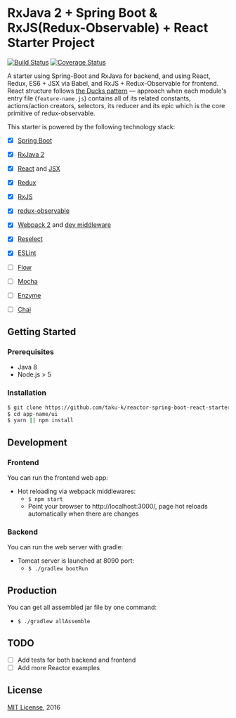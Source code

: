 # RxJava 2 + Spring Boot & RxJS(Redux-Observable) + React Starter Project

[![Build Status](https://travis-ci.org/taku-k/rx-spring-boot-react-starter.svg?branch=master)](https://travis-ci.org/taku-k/rx-spring-boot-react-starter)
[![Coverage Status](https://coveralls.io/repos/github/taku-k/rx-spring-boot-react-starter/badge.svg?branch=master)](https://coveralls.io/github/taku-k/rx-spring-boot-react-starter?branch=master)

A starter using Spring-Boot and RxJava for backend, and using React, Redux, ES6 + JSX via Babel, and RxJS + Redux-Observable for frontend.
React structure follows [the Ducks pattern](https://github.com/erikras/ducks-modular-redux) — approach when each module's entry file (`feature-name.js`) contains all of its related constants, actions/action creators, selectors, its reducer and its epic which is the core primitive of redux-observable.

This starter is powered by the following technology stack:

- [x] [Spring Boot](https://projects.spring.io/spring-boot/)
- [x] [RxJava 2](https://github.com/ReactiveX/RxJava)
- [x] [React](https://facebook.github.io/react/) and [JSX](https://facebook.github.io/jsx/)
- [x] [Redux](http://redux.js.org/)
- [x] [RxJS](http://reactivex.io/rxjs/)
- [x] [redux-observable](https://github.com/redux-observable/redux-observable)
- [x] [Webpack 2](https://gist.github.com/sokra/27b24881210b56bbaff7) and [dev middleware](https://github.com/webpack/webpack-dev-middleware)
- [x] [Reselect](https://github.com/reactjs/reselect)
- [x] [ESLint](http://eslint.org/docs/user-guide/configuring)
- [ ] [Flow](https://flowtype.org/docs/getting-started.html)
- [ ] [Mocha](https://mochajs.org/)
- [ ] [Enzyme](http://airbnb.io/enzyme/)
- [ ] [Chai](http://chaijs.com/)


## Getting Started

### Prerequisites

- Java 8
- Node.js > 5

### Installation

```sh
$ git clone https://github.com/taku-k/reactor-spring-boot-react-starter app-name
$ cd app-name/ui
$ yarn || npm install
```

## Development

### Frontend

You can run the frontend web app:

* Hot reloading via webpack middlewares:
  * `$ npm start`
  * Point your browser to http://localhost:3000/, page hot reloads automatically when there are changes

### Backend

You can run the web server with gradle:

* Tomcat server is launched at 8090 port:
  * `$ ./gradlew bootRun`

## Production

You can get all assembled jar file by one command:

* `$ ./gradlew allAssemble`

## TODO

- [ ] Add tests for both backend and frontend
- [ ] Add more Reactor examples

## License

[MIT License](https://taku-k.mit-license.org/), 2016
